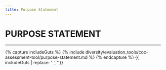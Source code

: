 ```yaml
---
title: Purpose Statement
---
```



# PURPOSE STATEMENT

<hr>

{% capture includeGuts %}
{% include diversity/evaluation_tools/coc-assessment-tool/purpose-statement.md %}
{% endcapture %}
{{ includeGuts | replace: '    ', ''}}
